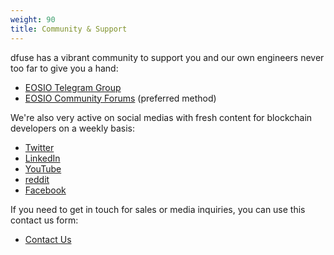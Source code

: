 ```yaml
---
weight: 90
title: Community & Support
---
```


dfuse has a vibrant community to support you and our own engineers never too far to give you a hand:

* [EOSIO Telegram Group](https://t.me/dfuseAPI)
* [EOSIO Community Forums](https://community.dfuse.io/c/dfuse-for-eosio/)  (preferred method)

We're also very active on social medias with fresh content for blockchain developers on a weekly basis:

* [Twitter](https://twitter.com/dfuseio)
* [LinkedIn](https://www.linkedin.com/company/dfuse-io/)
* [YouTube](https://www.youtube.com/channel/UCT_wVH42n6jv-IG8C7QsHGg)
* [reddit](https://www.reddit.com/user/dfuseio)
* [Facebook](https://www.facebook.com/dfuseio)

If you need to get in touch for sales or media inquiries, you can use this contact us form:

* [Contact Us](https://www.dfuse.io/help)
